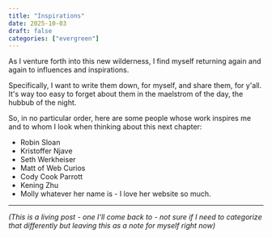 ```yaml
---
title: "Inspirations"
date: 2025-10-03
draft: false
categories: ["evergreen"]
---
```


As I venture forth into this new wilderness, I find myself returning again and again to influences and inspirations.

Specifically, I want to write them down, for myself, and share them, for y'all. It's way too easy to forget about them in the maelstrom of the day, the hubbub of the night.

So, in no particular order, here are some people whose work inspires me and to whom I look when thinking about this next chapter:

- Robin Sloan
- Kristoffer Njave
- Seth Werkheiser
- Matt of Web Curios
- Cody Cook Parrott
- Kening Zhu
- Molly whatever her name is - I love her website so much.

---

*(This is a living post - one I'll come back to - not sure if I need to categorize that differently but leaving this as a note for myself right now)*
